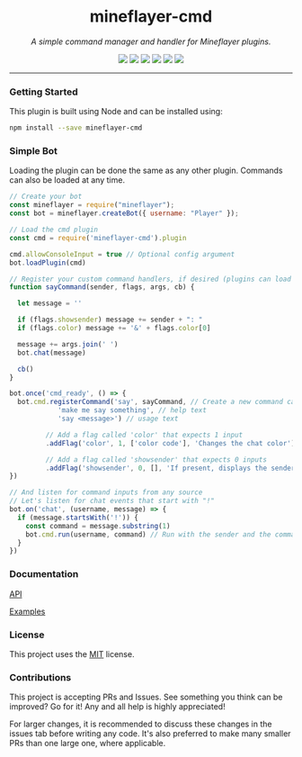 <h1 align="center">mineflayer-cmd</h1>
<p align="center"><i>A simple command manager and handler for Mineflayer plugins.</i></p>

<p align="center">
  <img src="https://github.com/TheDudeFromCI/mineflayer-cmd/workflows/Build/badge.svg" />
  <img src="https://img.shields.io/npm/v/mineflayer-cmd" />
  <img src="https://img.shields.io/github/repo-size/TheDudeFromCI/mineflayer-cmd" />
  <img src="https://img.shields.io/npm/dm/mineflayer-cmd" />
  <img src="https://img.shields.io/github/contributors/TheDudeFromCI/mineflayer-cmd" />
  <img src="https://img.shields.io/github/license/TheDudeFromCI/mineflayer-cmd" />
</p>

---

### Getting Started

This plugin is built using Node and can be installed using:
```bash
npm install --save mineflayer-cmd
```

### Simple Bot

Loading the plugin can be done the same as any other plugin. Commands can also be loaded at any time.

```js
// Create your bot
const mineflayer = require("mineflayer");
const bot = mineflayer.createBot({ username: "Player" });

// Load the cmd plugin
const cmd = require('mineflayer-cmd').plugin

cmd.allowConsoleInput = true // Optional config argument
bot.loadPlugin(cmd)

// Register your custom command handlers, if desired (plugins can load them too)
function sayCommand(sender, flags, args, cb) {

  let message = ''

  if (flags.showsender) message += sender + ": "
  if (flags.color) message += '&' + flags.color[0]

  message += args.join(' ')
  bot.chat(message)

  cb()
}

bot.once('cmd_ready', () => {
  bot.cmd.registerCommand('say', sayCommand, // Create a new command called 'say' and set the executor function
            'make me say something', // help text
            'say <message>') // usage text

         // Add a flag called 'color' that expects 1 input
         .addFlag('color', 1, ['color code'], 'Changes the chat color')

         // Add a flag called 'showsender' that expects 0 inputs
         .addFlag('showsender', 0, [], 'If present, displays the sender who sent this message')
})

// And listen for command inputs from any source
// Let's listen for chat events that start with "!"
bot.on('chat', (username, message) => {
  if (message.startsWith('!')) {
    const command = message.substring(1)
    bot.cmd.run(username, command) // Run with the sender and the command itself
  }
})
```

### Documentation

[API](https://github.com/TheDudeFromCI/mineflayer-cmd/blob/master/docs/api.md)

[Examples](https://github.com/TheDudeFromCI/mineflayer-cmd/tree/master/examples)

### License

This project uses the [MIT](https://github.com/TheDudeFromCI/mineflayer-cmd/blob/master/LICENSE) license.

### Contributions

This project is accepting PRs and Issues. See something you think can be improved? Go for it! Any and all help is highly appreciated!

For larger changes, it is recommended to discuss these changes in the issues tab before writing any code. It's also preferred to make many smaller PRs than one large one, where applicable.
